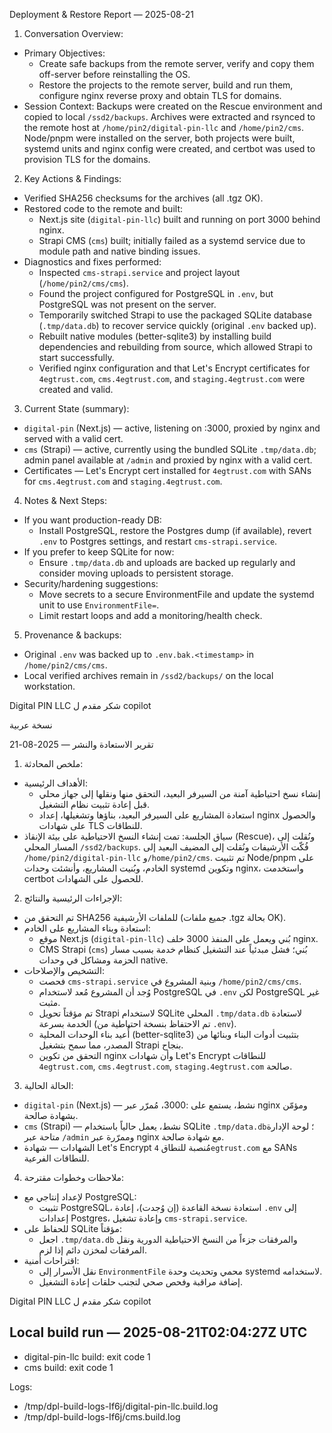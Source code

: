 Deployment & Restore Report — 2025-08-21

1. Conversation Overview:
- Primary Objectives:
  - Create safe backups from the remote server, verify and copy them off-server before reinstalling the OS.
  - Restore the projects to the remote server, build and run them, configure nginx reverse proxy and obtain TLS for domains.
- Session Context: Backups were created on the Rescue environment and copied to local `/ssd2/backups`. Archives were extracted and rsynced to the remote host at `/home/pin2/digital-pin-llc` and `/home/pin2/cms`. Node/pnpm were installed on the server, both projects were built, systemd units and nginx config were created, and certbot was used to provision TLS for the domains.

2. Key Actions & Findings:
- Verified SHA256 checksums for the archives (all .tgz OK).
- Restored code to the remote and built:
  - Next.js site (`digital-pin-llc`) built and running on port 3000 behind nginx.
  - Strapi CMS (`cms`) built; initially failed as a systemd service due to module path and native binding issues.
- Diagnostics and fixes performed:
  - Inspected `cms-strapi.service` and project layout (`/home/pin2/cms/cms`).
  - Found the project configured for PostgreSQL in `.env`, but PostgreSQL was not present on the server.
  - Temporarily switched Strapi to use the packaged SQLite database (`.tmp/data.db`) to recover service quickly (original `.env` backed up).
  - Rebuilt native modules (better-sqlite3) by installing build dependencies and rebuilding from source, which allowed Strapi to start successfully.
  - Verified nginx configuration and that Let's Encrypt certificates for `4egtrust.com`, `cms.4egtrust.com`, and `staging.4egtrust.com` were created and valid.

3. Current State (summary):
- `digital-pin` (Next.js) — active, listening on :3000, proxied by nginx and served with a valid cert.
- `cms` (Strapi) — active, currently using the bundled SQLite `.tmp/data.db`; admin panel available at `/admin` and proxied by nginx with a valid cert.
- Certificates — Let's Encrypt cert installed for `4egtrust.com` with SANs for `cms.4egtrust.com` and `staging.4egtrust.com`.

4. Notes & Next Steps:
- If you want production-ready DB:
  - Install PostgreSQL, restore the Postgres dump (if available), revert `.env` to Postgres settings, and restart `cms-strapi.service`.
- If you prefer to keep SQLite for now:
  - Ensure `.tmp/data.db` and uploads are backed up regularly and consider moving uploads to persistent storage.
- Security/hardening suggestions:
  - Move secrets to a secure EnvironmentFile and update the systemd unit to use `EnvironmentFile=`.
  - Limit restart loops and add a monitoring/health check.

5. Provenance & backups:
- Original `.env` was backed up to `.env.bak.<timestamp>` in `/home/pin2/cms/cms`.
- Local verified archives remain in `/ssd2/backups/` on the local workstation.

Digital PIN LLC
شكر مقدم ل copilot

نسخة عربية

تقرير الاستعادة والنشر — 2025-08-21

1. ملخص المحادثة:
- الأهداف الرئيسية:
  - إنشاء نسخ احتياطية آمنة من السيرفر البعيد، التحقق منها ونقلها إلى جهاز محلي قبل إعادة تثبيت نظام التشغيل.
  - استعادة المشاريع على السيرفر البعيد، بناؤها وتشغيلها، إعداد nginx والحصول على شهادات TLS للنطاقات.
- سياق الجلسة: تمت إنشاء النسخ الاحتياطية على بيئة الإنقاذ (Rescue)، ونُقلت إلى المسار المحلي `/ssd2/backups`. فُكّت الأرشيفات ونُقلت إلى المضيف البعيد إلى `/home/pin2/digital-pin-llc` و`/home/pin2/cms`. تم تثبيت Node/pnpm على الخادم، وبُنيت المشاريع، وأنشئت وحدات systemd وتكوين nginx، واستخدمت certbot للحصول على الشهادات.

2. الإجراءات الرئيسية والنتائج:
- تم التحقق من SHA256 للملفات الأرشيفية (جميع ملفات .tgz بحالة OK).
- استعادة وبناء المشاريع على الخادم:
  - موقع Next.js (`digital-pin-llc`) بُني ويعمل على المنفذ 3000 خلف nginx.
  - CMS Strapi (`cms`) بُني؛ فشل مبدئياً عند التشغيل كنظام خدمة بسبب مسار الحزمة ومشاكل في وحدات native.
- التشخيص والإصلاحات:
  - فحصت `cms-strapi.service` وبنية المشروع في `/home/pin2/cms/cms`.
  - وُجد أن المشروع مُعد لاستخدام PostgreSQL في `.env` لكن PostgreSQL غير مثبت.
  - تم مؤقتاً تحويل Strapi لاستخدام SQLite المحلي `.tmp/data.db` لاستعادة الخدمة بسرعة (تم الاحتفاظ بنسخة احتياطية من `.env`).
  - أُعيد بناء الوحدات المحلية (better-sqlite3) بتثبيت أدوات البناء وبنائها من المصدر، مما سمح بتشغيل Strapi بنجاح.
  - التحقق من تكوين nginx وأن شهادات Let's Encrypt للنطاقات `4egtrust.com`, `cms.4egtrust.com`, `staging.4egtrust.com` صالحة.

3. الحالة الحالية:
- `digital-pin` (Next.js) — نشط، يستمع على :3000، مُمرّر عبر nginx ومؤمّن بشهادة صالحة.
- `cms` (Strapi) — نشط، يعمل حالياً باستخدام SQLite `.tmp/data.db`؛ لوحة الإدارة متاحة عبر `/admin` وممرّرة عبر nginx مع شهادة صالحة.
- الشهادات — شهادة Let's Encrypt مُنصبة للنطاق `4egtrust.com` مع SANs للنطاقات الفرعية.

4. ملاحظات وخطوات مقترحة:
- لإعداد إنتاجي مع PostgreSQL:
  - تثبيت PostgreSQL، استعادة نسخة القاعدة (إن وُجدت)، إعادة `.env` إلى إعدادات Postgres، وإعادة تشغيل `cms-strapi.service`.
- للحفاظ على SQLite مؤقتاً:
  - اجعل `.tmp/data.db` والمرفقات جزءاً من النسخ الاحتياطية الدورية ونقل المرفقات لمخزن دائم إذا لزم.
- اقتراحات أمنية:
  - نقل الأسرار إلى `EnvironmentFile` محمي وتحديث وحدة systemd لاستخدامه.
  - إضافة مراقبة وفحص صحي لتجنب حلقات إعادة التشغيل.

Digital PIN LLC
شكر مقدم ل copilot

## Local build run — 2025-08-21T02:04:27Z UTC

- digital-pin-llc build: exit code 1
- cms build: exit code 1

Logs:
- /tmp/dpl-build-logs-If6j/digital-pin-llc.build.log
- /tmp/dpl-build-logs-If6j/cms.build.log

